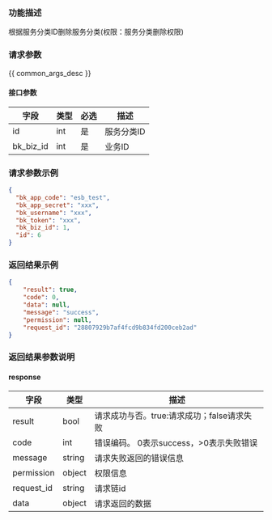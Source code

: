 ### 功能描述

根据服务分类ID删除服务分类(权限：服务分类删除权限)

### 请求参数

{{ common_args_desc }}

#### 接口参数

| 字段        | 类型  | 必选 | 描述     |
|-----------|-----|----|--------|
| id        | int | 是  | 服务分类ID |
| bk_biz_id | int | 是  | 业务ID   |

### 请求参数示例

```json
{
  "bk_app_code": "esb_test",
  "bk_app_secret": "xxx",
  "bk_username": "xxx",
  "bk_token": "xxx",
  "bk_biz_id": 1,
  "id": 6
}
```

### 返回结果示例

```json
{
    "result": true,
    "code": 0,
    "data": null,
    "message": "success",
    "permission": null,
    "request_id": "28807929b7af4fcd9b834fd200ceb2ad"
}
```

### 返回结果参数说明

#### response

| 字段         | 类型     | 描述                         |
|------------|--------|----------------------------|
| result     | bool   | 请求成功与否。true:请求成功；false请求失败 |
| code       | int    | 错误编码。 0表示success，>0表示失败错误  |
| message    | string | 请求失败返回的错误信息                |
| permission | object | 权限信息                       |
| request_id | string | 请求链id                      |
| data       | object | 请求返回的数据                    |
